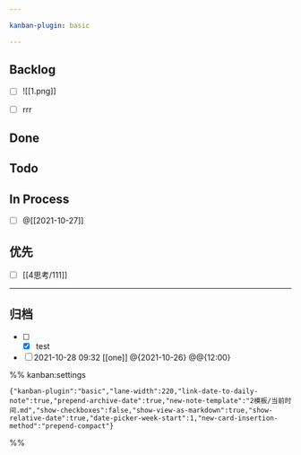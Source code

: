 ```yaml
---

kanban-plugin: basic

---
```


## Backlog

- [ ] ![[1.png]]
- [ ] rrr


## Done



## Todo



## In Process

- [ ] @[[2021-10-27]]


## 优先

- [ ] [[4思考/111]]


***

## 归档

- [ ] - [x] test
- [ ] 2021-10-28 09:32 [[one]] @{2021-10-26} @@{12:00}

%% kanban:settings
```
{"kanban-plugin":"basic","lane-width":220,"link-date-to-daily-note":true,"prepend-archive-date":true,"new-note-template":"2模板/当前时间.md","show-checkboxes":false,"show-view-as-markdown":true,"show-relative-date":true,"date-picker-week-start":1,"new-card-insertion-method":"prepend-compact"}
```
%%